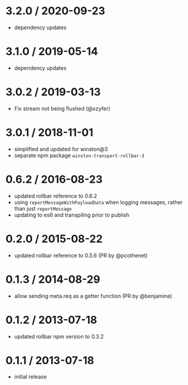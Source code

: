 3.2.0 / 2020-09-23
==================
  * dependency updates

3.1.0 / 2019-05-14
==================
  * dependency updates

3.0.2 / 2019-03-13
==================
  * Fix stream not being flushed (@xzyfer)

3.0.1 / 2018-11-01
==================
  * simplified and updated for winston@3
  * separate npm package `winston-transport-rollbar-3`

0.6.2 / 2016-08-23
==================
  * updated rollbar reference to 0.6.2
  * using `reportMessageWithPayloadData` when logging messages, rather than just `reportMessage`
  * updating to es6 and transpiling prior to publish

0.2.0 / 2015-08-22
==================
  * updated rollbar reference to 0.5.6 (PR by @pcothenet)

0.1.3 / 2014-08-29
==================
  * allow sending meta.req as a getter function (PR by @benjamine)

0.1.2 / 2013-07-18
==================
  * updated rollbar npm version to 0.3.2

0.1.1 / 2013-07-18
==================
  * initial release
